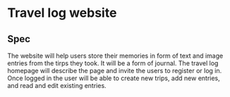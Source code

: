 # Travel log website

## Spec
The website will help users store their memories in form of text and image entries from the tirps they took.
It will be a form of journal. The travel log homepage will describe the page and invite the users 
to register or log in.
Once logged in the user will be able to create new trips, add new entries, and read and edit existing entries.